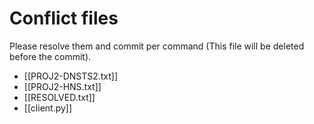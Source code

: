 # Conflict files
Please resolve them and commit per command (This file will be deleted before the commit).
- [[PROJ2-DNSTS2.txt]]
- [[PROJ2-HNS.txt]]
- [[RESOLVED.txt]]
- [[client.py]]